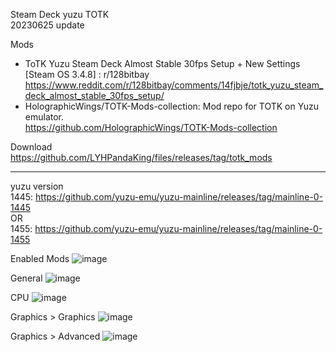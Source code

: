 Steam Deck yuzu TOTK<br>
20230625 update<br>

Mods<br>
- ToTK Yuzu Steam Deck Almost Stable 30fps Setup + New Settings [Steam OS 3.4.8] : r/128bitbay<br>
https://www.reddit.com/r/128bitbay/comments/14fjbje/totk_yuzu_steam_deck_almost_stable_30fps_setup/
- HolographicWings/TOTK-Mods-collection: Mod repo for TOTK on Yuzu emulator.<br>
https://github.com/HolographicWings/TOTK-Mods-collection

Download<br>
https://github.com/LYHPandaKing/files/releases/tag/totk_mods
<hr>

yuzu version<br>
1445: https://github.com/yuzu-emu/yuzu-mainline/releases/tag/mainline-0-1445<br>
OR<br>
1455: https://github.com/yuzu-emu/yuzu-mainline/releases/tag/mainline-0-1455

Enabled Mods
![image](https://github.com/LYHPandaKing/files/assets/35364533/90232825-7d25-4f03-8298-458b3a588ed3)

General
![image](https://user-images.githubusercontent.com/35364533/248468867-c5446608-d678-4f8d-843c-0c5d1f29938d.png)

CPU
![image](https://user-images.githubusercontent.com/35364533/248468904-b6a95fe7-ab49-4a2b-ad2e-fe94d5ac11ca.png)

Graphics > Graphics
![image](https://user-images.githubusercontent.com/35364533/248468957-47d36d6b-f5eb-482c-a79d-fd3b003e744b.png)

Graphics > Advanced
![image](https://user-images.githubusercontent.com/35364533/248468988-d817db26-82e9-4e89-a715-4457cc1d742e.png)
